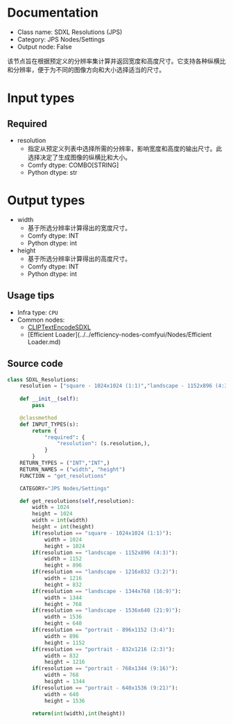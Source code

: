 
# Documentation
- Class name: SDXL Resolutions (JPS)
- Category: JPS Nodes/Settings
- Output node: False

该节点旨在根据预定义的分辨率集计算并返回宽度和高度尺寸。它支持各种纵横比和分辨率，便于为不同的图像方向和大小选择适当的尺寸。

# Input types
## Required
- resolution
    - 指定从预定义列表中选择所需的分辨率，影响宽度和高度的输出尺寸。此选择决定了生成图像的纵横比和大小。
    - Comfy dtype: COMBO[STRING]
    - Python dtype: str

# Output types
- width
    - 基于所选分辨率计算得出的宽度尺寸。
    - Comfy dtype: INT
    - Python dtype: int
- height
    - 基于所选分辨率计算得出的高度尺寸。
    - Comfy dtype: INT
    - Python dtype: int


## Usage tips
- Infra type: `CPU`
- Common nodes:
    - [CLIPTextEncodeSDXL](../../Comfy/Nodes/CLIPTextEncodeSDXL.md)
    - [Efficient Loader](../../efficiency-nodes-comfyui/Nodes/Efficient Loader.md)



## Source code
```python
class SDXL_Resolutions:
    resolution = ["square - 1024x1024 (1:1)","landscape - 1152x896 (4:3)","landscape - 1216x832 (3:2)","landscape - 1344x768 (16:9)","landscape - 1536x640 (21:9)", "portrait - 896x1152 (3:4)","portrait - 832x1216 (2:3)","portrait - 768x1344 (9:16)","portrait - 640x1536 (9:21)"]
    
    def __init__(self):
        pass

    @classmethod
    def INPUT_TYPES(s):
        return {
            "required": {
                "resolution": (s.resolution,),
            }
        }
    RETURN_TYPES = ("INT","INT",)
    RETURN_NAMES = ("width", "height")
    FUNCTION = "get_resolutions"

    CATEGORY="JPS Nodes/Settings"

    def get_resolutions(self,resolution):
        width = 1024
        height = 1024
        width = int(width)
        height = int(height)
        if(resolution == "square - 1024x1024 (1:1)"):
            width = 1024
            height = 1024
        if(resolution == "landscape - 1152x896 (4:3)"):
            width = 1152
            height = 896
        if(resolution == "landscape - 1216x832 (3:2)"):
            width = 1216
            height = 832
        if(resolution == "landscape - 1344x768 (16:9)"):
            width = 1344
            height = 768
        if(resolution == "landscape - 1536x640 (21:9)"):
            width = 1536
            height = 640
        if(resolution == "portrait - 896x1152 (3:4)"):
            width = 896
            height = 1152
        if(resolution == "portrait - 832x1216 (2:3)"):
            width = 832
            height = 1216
        if(resolution == "portrait - 768x1344 (9:16)"):
            width = 768
            height = 1344
        if(resolution == "portrait - 640x1536 (9:21)"):
            width = 640
            height = 1536
            
        return(int(width),int(height))

```

